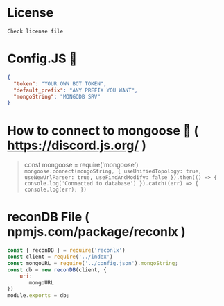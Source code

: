 # License 
`Check license file`
# Config.JS 🔑
```json
{
  "token": "YOUR OWN BOT TOKEN",
  "default_prefix": "ANY PREFIX YOU WANT",
  "mongoString": "MONGODB SRV"
}
```
# How to connect to mongoose 🔗 ( https://discord.js.org/ ) 

> const mongoose = require('mongoose')
    ```
      mongoose.connect(mongoString, {
      useUnifiedTopology: true,
      useNewUrlParser: true,
      useFindAndModify: false
    }).then(() => {
      console.log('Connected to database')
    }).catch((err) => {
      console.log(err);
    })
    ```
  
# reconDB File ( npmjs.com/package/reconlx )
```js
const { reconDB } = require('reconlx')
const client = require('../index')
const mongoURL = require('../config.json').mongoString;
const db = new reconDB(client, {
    uri:
       mongoURL
})
module.exports = db;
```
